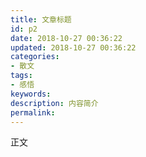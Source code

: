 ```yaml
---
title: 文章标题
id: p2
date: 2018-10-27 00:36:22
updated: 2018-10-27 00:36:22
categories: 
- 散文
tags: 
- 感悟
keywords:
description: 内容简介
permalink:
---
```

  正文
